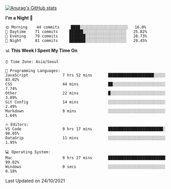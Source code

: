 
<!--
**BHyeonKim/BHyeonKim** is a ✨ _special_ ✨ repository because its `README.md` (this file) appears on your GitHub profile.

Here are some ideas to get you started:

- 🔭 I’m currently working on ...
- 🌱 I’m currently learning ...
- 👯 I’m looking to collaborate on ...
- 🤔 I’m looking for help with ...
- 💬 Ask me about ...
- 📫 How to reach me: ...
- 😄 Pronouns: ...
- ⚡ Fun fact: ...
-->
[![Anurag's GitHub stats](https://github-readme-stats.vercel.app/api?username=BHyeonKim&show_icons=true&theme=dark)
](https://github.com/anuraghazra/github-readme-stats)
<!--START_SECTION:waka-->
**I'm a Night 🦉** 

```text
🌞 Morning    44 commits     ████░░░░░░░░░░░░░░░░░░░░░   16.0% 
🌆 Daytime    71 commits     ██████░░░░░░░░░░░░░░░░░░░   25.82% 
🌃 Evening    79 commits     ███████░░░░░░░░░░░░░░░░░░   28.73% 
🌙 Night      81 commits     ███████░░░░░░░░░░░░░░░░░░   29.45%

```


📊 **This Week I Spent My Time On** 

```text
⌚︎ Time Zone: Asia/Seoul

💬 Programming Languages: 
JavaScript               7 hrs 52 mins       ████████████████████░░░░░   83.02% 
CSS                      44 mins             ██░░░░░░░░░░░░░░░░░░░░░░░   7.74% 
Other                    22 mins             █░░░░░░░░░░░░░░░░░░░░░░░░   3.89% 
Git Config               14 mins             ░░░░░░░░░░░░░░░░░░░░░░░░░   2.49% 
Markdown                 9 mins              ░░░░░░░░░░░░░░░░░░░░░░░░░   1.64%

🔥 Editors: 
VS Code                  9 hrs 17 mins       ████████████████████████░   98.05% 
DataGrip                 11 mins             ░░░░░░░░░░░░░░░░░░░░░░░░░   1.95%

💻 Operating System: 
Mac                      9 hrs 27 mins       █████████████████████████   99.82% 
Windows                  0 secs              ░░░░░░░░░░░░░░░░░░░░░░░░░   0.18%

```


 Last Updated on 24/10/2021
<!--END_SECTION:waka-->

